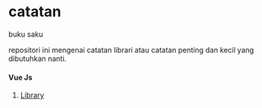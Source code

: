 # catatan
buku saku

repositori ini mengenai catatan librari atau catatan penting dan kecil yang dibutuhkan nanti.

#### Vue Js
1. [Library](vue/index.md)